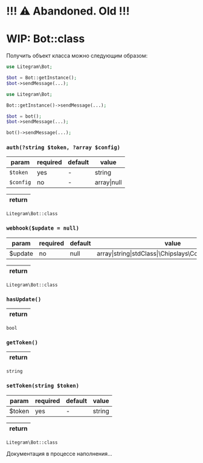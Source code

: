 # !!! ⚠ Abandoned. Old !!!

# WIP: Bot::class

Получить объект класса можно следующим образом:

```php
use Litegram\Bot;

$bot = Bot::getInstance();
$bot->sendMessage(...);
```

```php
use Litegram\Bot;

Bot::getInstance()->sendMessage(...);
```

```php
$bot = bot();
$bot->sendMessage(...);
```

```php
bot()->sendMessage(...);
```



### `auth(?string $token, ?array $config)`
param|required|default|value
---|---|---|----
`$token`|yes|-|string
`$config`|no|-|array\|null

return|
---|
`Litegram\Bot::class`



### `webhook($update = null)`
param|required|default|value
---|---|---|----
$update|no|null|array\|string\|stdClass\|\Chipslays\Collection\Collection

return|
---|
`Litegram\Bot::class`



### `hasUpdate()`

return|
---|
`bool`


### `getToken()`

return|
---|
`string`

### `setToken(string $token)`

param|required|default|value
---|---|---|----
$token|yes|-|string


return|
---|
`Litegram\Bot::class`


Документация в процессе наполнения...
